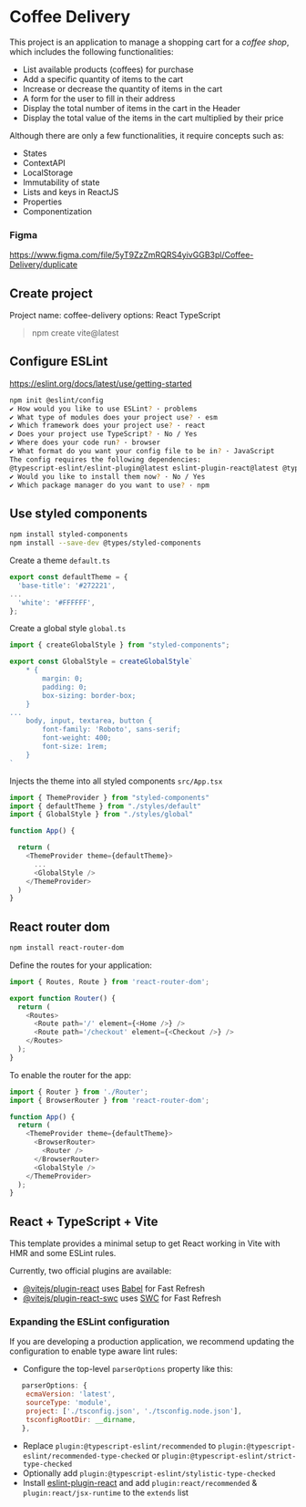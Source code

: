 # Coffee Delivery
This project is an application to manage a shopping cart for a *coffee shop*, which includes the following functionalities:

- List available products (coffees) for purchase
- Add a specific quantity of items to the cart
- Increase or decrease the quantity of items in the cart
- A form for the user to fill in their address
- Display the total number of items in the cart in the Header
- Display the total value of the items in the cart multiplied by their price

Although there are only a few functionalities, it require concepts such as:

- States
- ContextAPI
- LocalStorage
- Immutability of state
- Lists and keys in ReactJS
- Properties
- Componentization

### Figma
https://www.figma.com/file/5yT9ZzZmRQRS4yivGGB3pl/Coffee-Delivery/duplicate

## Create project
Project name: coffee-delivery
options:
React
TypeScript

> npm create vite@latest

## Configure ESLint
https://eslint.org/docs/latest/use/getting-started
```sh
npm init @eslint/config
✔ How would you like to use ESLint? · problems
✔ What type of modules does your project use? · esm
✔ Which framework does your project use? · react
✔ Does your project use TypeScript? · No / Yes
✔ Where does your code run? · browser
✔ What format do you want your config file to be in? · JavaScript
The config requires the following dependencies:
@typescript-eslint/eslint-plugin@latest eslint-plugin-react@latest @typescript-eslint/parser@latest
✔ Would you like to install them now? · No / Yes
✔ Which package manager do you want to use? · npm
```

## Use styled components
```sh
npm install styled-components
npm install --save-dev @types/styled-components
```

Create a theme `default.ts`
```js
export const defaultTheme = {
  'base-title': '#272221',
...
  'white': '#FFFFFF',
};
```

Create a global style `global.ts`
```js
import { createGlobalStyle } from "styled-components";

export const GlobalStyle = createGlobalStyle`
    * {
        margin: 0;
        padding: 0;
        box-sizing: border-box;
    }
...
    body, input, textarea, button {
        font-family: 'Roboto', sans-serif;
        font-weight: 400;
        font-size: 1rem;
    }
`
```

Injects the theme into all styled components `src/App.tsx`
```js
import { ThemeProvider } from "styled-components"
import { defaultTheme } from "./styles/default"
import { GlobalStyle } from "./styles/global"

function App() {

  return (
    <ThemeProvider theme={defaultTheme}>
      ...
      <GlobalStyle />
    </ThemeProvider>
  )
}
```

## React router dom
```sh
npm install react-router-dom
```
Define the routes for your application:
```js
import { Routes, Route } from 'react-router-dom';

export function Router() {
  return (
    <Routes>
      <Route path='/' element={<Home />} />
      <Route path='/checkout' element={<Checkout />} />
    </Routes>
  );
}
```
To enable the router for the app:
```js
import { Router } from './Router';
import { BrowserRouter } from 'react-router-dom';

function App() {
  return (
    <ThemeProvider theme={defaultTheme}>
      <BrowserRouter>
        <Router />
      </BrowserRouter>
      <GlobalStyle />
    </ThemeProvider>
  );
}
```


## React + TypeScript + Vite

This template provides a minimal setup to get React working in Vite with HMR and some ESLint rules.

Currently, two official plugins are available:

- [@vitejs/plugin-react](https://github.com/vitejs/vite-plugin-react/blob/main/packages/plugin-react/README.md) uses [Babel](https://babeljs.io/) for Fast Refresh
- [@vitejs/plugin-react-swc](https://github.com/vitejs/vite-plugin-react-swc) uses [SWC](https://swc.rs/) for Fast Refresh

### Expanding the ESLint configuration

If you are developing a production application, we recommend updating the configuration to enable type aware lint rules:

- Configure the top-level `parserOptions` property like this:

```js
   parserOptions: {
    ecmaVersion: 'latest',
    sourceType: 'module',
    project: ['./tsconfig.json', './tsconfig.node.json'],
    tsconfigRootDir: __dirname,
   },
```

- Replace `plugin:@typescript-eslint/recommended` to `plugin:@typescript-eslint/recommended-type-checked` or `plugin:@typescript-eslint/strict-type-checked`
- Optionally add `plugin:@typescript-eslint/stylistic-type-checked`
- Install [eslint-plugin-react](https://github.com/jsx-eslint/eslint-plugin-react) and add `plugin:react/recommended` & `plugin:react/jsx-runtime` to the `extends` list
